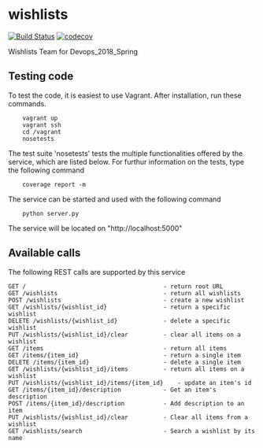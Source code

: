 # wishlists

[![Build Status](https://travis-ci.org/Devops-Wishlists/wishlists.svg?branch=master)](https://travis-ci.org/Devops-Wishlists/wishlists)
[![codecov](https://codecov.io/gh/Devops-Wishlists/wishlists/branch/master/graph/badge.svg)](https://codecov.io/gh/Devops-Wishlists/wishlists)

Wishlists Team for Devops_2018_Spring

## Testing code
To test the code, it is easiest to use Vagrant. After installation,
run these commands.

```
	vagrant up
	vagrant ssh
	cd /vagrant
	nosetests
```

The test suite 'nosetests' tests the multiple functionalities offered by the
service, which are listed below.
For furthur information on the tests, type the following command

```
	coverage report -m
```

The service can be started and used with the following command

```
	python server.py
```

The service will be located on "http://localhost:5000"

## Available calls

The following REST calls are supported by this service

```
GET /										- return root URL
GET /wishlists 								- return all wishlists
POST /wishlists 							- create a new wishlist
GET /wishlists/{wishlist_id}				- return a specific wishlist
DELETE /wishlists/{wishlist_id}				- delete a specific wishlist
PUT /wishlists/{wishlist_id}/clear			- clear all items on a wishlist
GET /items									- return all items
GET /items/{item_id}						- return a single item
DELETE /items/{item_id}						- delete a single item
GET /wishlists/{wishlist_id}/items			- return all items on a wishlist
PUT /wishlists/{wishlist_id}/items/{item_id} 	- update an item's id
GET /items/{item_id}/description			- Get an item's description
POST /items/{item_id}/description			- Add description to an item
PUT /wishlists/{wishlist_id}/clear			- Clear all items from a wishlist
GET /wishlists/search						- Search a wishlist by its name
```
